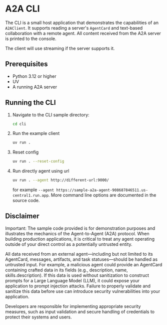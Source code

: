 # A2A CLI

The CLI is a small host application that demonstrates the capabilities of an `A2AClient`. It supports reading a server's `AgentCard` and text-based collaboration with a remote agent. All content received from the A2A server is printed to the console.

The client will use streaming if the server supports it.

## Prerequisites

- Python 3.12 or higher
- UV
- A running A2A server

## Running the CLI

1. Navigate to the CLI sample directory:

    ```bash
    cd cli
    ```

2. Run the example client

    ```sh
    uv run .
    ```
   
3. Reset config

    ```sh
    uv run . --reset-config
    ```

4. Run directly agent using url 
   ```sh
   uv run . --agent http://different-url:9000/
   ```

   for example `--agent https://sample-a2a-agent-908687846511.us-central1.run.app`. More command line options are documented in the source code.
   
## Disclaimer

Important: The sample code provided is for demonstration purposes and illustrates the mechanics of the Agent-to-Agent (A2A) protocol. When building production applications, it is critical to treat any agent operating outside of your direct control as a potentially untrusted entity.

All data received from an external agent—including but not limited to its AgentCard, messages, artifacts, and task statuses—should be handled as untrusted input. For example, a malicious agent could provide an AgentCard containing crafted data in its fields (e.g., description, name, skills.description). If this data is used without sanitization to construct prompts for a Large Language Model (LLM), it could expose your application to prompt injection attacks.  Failure to properly validate and sanitize this data before use can introduce security vulnerabilities into your application.

Developers are responsible for implementing appropriate security measures, such as input validation and secure handling of credentials to protect their systems and users.
